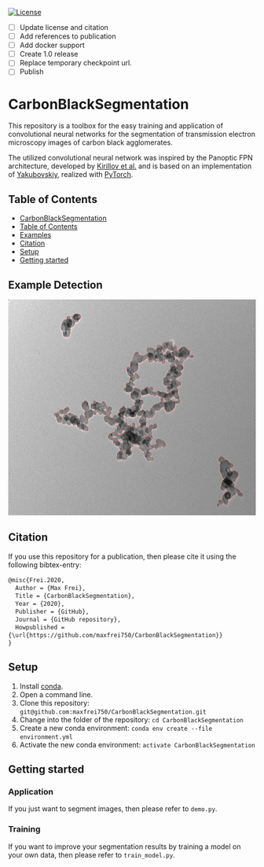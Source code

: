 [![License](https://img.shields.io/github/license/maxfrei750/CarbonBlackSegmentation.svg)](https://github.com/maxfrei750/CarbonBlackSegmentation/blob/master/LICENSE) 

- [ ] Update license and citation
- [ ] Add references to publication
- [ ] Add docker support
- [ ] Create 1.0 release
- [ ] Replace temporary checkpoint url.
- [ ] Publish

# CarbonBlackSegmentation

This repository is a toolbox for the easy training and application of convolutional neural networks for the segmentation 
of transmission electron microscopy images of carbon black agglomerates.

The utilized convolutional neural network was inspired by the Panoptic FPN architecture, developed by 
[Kirillov et al.](https://openaccess.thecvf.com/content_CVPR_2019/papers/Kirillov_Panoptic_Feature_Pyramid_Networks_CVPR_2019_paper.pdf) 
and is based on an implementation of [Yakubovskiy](https://github.com/qubvel/segmentation_models.pytorch), 
realized with [PyTorch]("https://pytorch.org/").

## Table of Contents
   * [CarbonBlackSegmentation](#CarbonBlackSegmentation)
   * [Table of Contents](#table-of-contents)
   * [Examples](#example-detection)
   * [Citation](#citation)
   * [Setup](#setup)
   * [Getting started](#getting-started)

## Example Detection 
<img src="assets/example_detection.jpg" alt="Example Detection"/> 

## Citation
If you use this repository for a publication, then please cite it using the following bibtex-entry:
```
@misc{Frei.2020,
  Author = {Max Frei},
  Title = {CarbonBlackSegmentation},
  Year = {2020},
  Publisher = {GitHub},
  Journal = {GitHub repository},
  Howpublished = {\url{https://github.com/maxfrei750/CarbonBlackSegmentation}}
}
```

## Setup
1. Install [conda](https://conda.io/en/latest/miniconda.html).
2. Open a command line.
3. Clone this repository: ``git@github.com:maxfrei750/CarbonBlackSegmentation.git``
4. Change into the folder of the repository: ``cd CarbonBlackSegmentation``
5. Create a new conda environment: 
``conda env create --file environment.yml``
6. Activate the new conda environment: ``activate CarbonBlackSegmentation``

## Getting started
### Application
If you just want to segment images, then please refer to `demo.py`.
### Training
If you want to improve your segmentation results by training a model on your own data, 
then please refer to `train_model.py`.